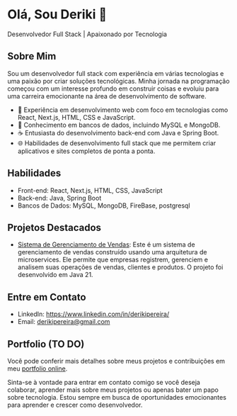 # Olá, Sou Deriki 👋

Desenvolvedor Full Stack | Apaixonado por Tecnologia

## Sobre Mim

Sou um desenvolvedor full stack com experiência em várias tecnologias e uma paixão por criar soluções tecnológicas. Minha jornada na programação começou com um interesse profundo em construir coisas e evoluiu para uma carreira emocionante na área de desenvolvimento de software.

- 🌟 Experiência em desenvolvimento web com foco em tecnologias como React, Next.js, HTML, CSS e JavaScript.
- 💾 Conhecimento em bancos de dados, incluindo MySQL e MongoDB.
- ☕ Entusiasta do desenvolvimento back-end com Java e Spring Boot.
- 🌐 Habilidades de desenvolvimento full stack que me permitem criar aplicativos e sites completos de ponta a ponta.

## Habilidades

- Front-end: React, Next.js, HTML, CSS, JavaScript
- Back-end: Java, Spring Boot
- Bancos de Dados: MySQL, MongoDB, FireBase, postgresql

## Projetos Destacados

- [Sistema de Gerenciamento de Vendas](https://github.com/derikipereira/Sistema-de-Gerenciamento-de-Vendas): Este é um sistema de gerenciamento de vendas construído usando uma arquitetura de microservices. Ele permite que empresas registrem, gerenciem e analisem suas operações de vendas, clientes e produtos. O projeto foi desenvolvido em Java 21.

## Entre em Contato

- LinkedIn: https://www.linkedin.com/in/derikipereira/
- Email: derikipereira@gmail.com

## Portfolio (TO DO)

Você pode conferir mais detalhes sobre meus projetos e contribuições em meu [portfolio online](link_do_seu_portfolio).

Sinta-se à vontade para entrar em contato comigo se você deseja colaborar, aprender mais sobre meus projetos ou apenas bater um papo sobre tecnologia. Estou sempre em busca de oportunidades emocionantes para aprender e crescer como desenvolvedor.
